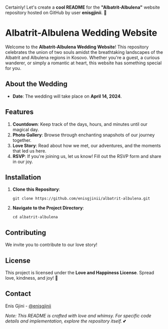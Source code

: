 Certainly! Let's create a **cool README** for the **"Albatrit-Albulena"** website repository hosted on GitHub by user **enisgjinii**. 🌸

# Albatrit-Albulena Wedding Website

Welcome to the **Albatrit-Albulena Wedding Website**! This repository celebrates the union of two souls amidst the breathtaking landscapes of the Albatrit and Albulena regions in Kosovo. Whether you're a guest, a curious wanderer, or simply a romantic at heart, this website has something special for you.

## About the Wedding

- **Date**: The wedding will take place on **April 14, 2024**.

## Features

1. **Countdown**: Keep track of the days, hours, and minutes until our magical day.
2. **Photo Gallery**: Browse through enchanting snapshots of our journey together.
3. **Love Story**: Read about how we met, our adventures, and the moments that led us here.
4. **RSVP**: If you're joining us, let us know! Fill out the RSVP form and share in our joy.

## Installation

1. **Clone this Repository**:
   ```
   git clone https://github.com/enisgjinii/albatrit-albulena.git
   ```

2. **Navigate to the Project Directory**:
   ```
   cd albatrit-albulena
   ```

## Contributing

We invite you to contribute to our love story!
## License

This project is licensed under the **Love and Happiness License**. Spread love, kindness, and joy! 🌟

## Contact

Enis Gjini - [@enisgjinii](https://github.com/enisgjinii)


*Note: This README is crafted with love and whimsy. For specific code details and implementation, explore the repository itself.* 💕